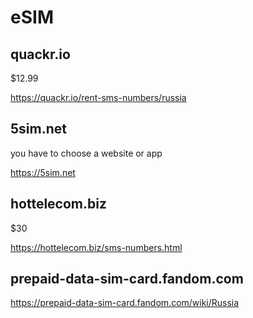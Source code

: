 # eSIM

## quackr.io

$12.99

https://quackr.io/rent-sms-numbers/russia

## 5sim.net

you have to choose a website or app

https://5sim.net

## hottelecom.biz

$30

https://hottelecom.biz/sms-numbers.html

## prepaid-data-sim-card.fandom.com

https://prepaid-data-sim-card.fandom.com/wiki/Russia
